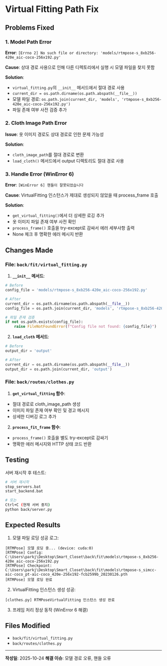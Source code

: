 # Virtual Fitting Path Fix

## Problems Fixed

### 1. Model Path Error
**Error**: `[Errno 2] No such file or directory: 'models/rtmpose-s_8xb256-420e_aic-coco-256x192.py'`

**Cause**: 상대 경로 사용으로 인해 다른 디렉토리에서 실행 시 모델 파일을 찾지 못함

**Solution**: 
- `virtual_fitting.py`의 `__init__` 메서드에서 절대 경로 사용
- `current_dir = os.path.dirname(os.path.abspath(__file__))`
- 모델 파일 경로: `os.path.join(current_dir, 'models', 'rtmpose-s_8xb256-420e_aic-coco-256x192.py')`
- 파일 존재 여부 사전 검증 추가

### 2. Cloth Image Path Error
**Issue**: 옷 이미지 경로도 상대 경로로 인한 문제 가능성

**Solution**:
- `cloth_image_path`를 절대 경로로 변환
- `load_cloth()` 메서드에서 output 디렉토리도 절대 경로 사용

### 3. Handle Error (WinError 6)
**Error**: `[WinError 6] 핸들이 잘못되었습니다`

**Cause**: VirtualFitting 인스턴스가 제대로 생성되지 않았을 때 process_frame 호출

**Solution**:
- `get_virtual_fitting()`에서 더 상세한 로깅 추가
- 옷 이미지 파일 존재 여부 사전 확인
- `process_frame()` 호출을 try-except로 감싸서 에러 세부사항 출력
- None 체크 후 명확한 에러 메시지 반환

## Changes Made

### File: `back/fit/virtual_fitting.py`

1. **`__init__` 메서드**:
```python
# Before
config_file = 'models/rtmpose-s_8xb256-420e_aic-coco-256x192.py'

# After
current_dir = os.path.dirname(os.path.abspath(__file__))
config_file = os.path.join(current_dir, 'models', 'rtmpose-s_8xb256-420e_aic-coco-256x192.py')

# 파일 존재 검증
if not os.path.exists(config_file):
    raise FileNotFoundError(f"Config file not found: {config_file}")
```

2. **`load_cloth` 메서드**:
```python
# Before
output_dir = 'output'

# After
current_dir = os.path.dirname(os.path.abspath(__file__))
output_dir = os.path.join(current_dir, 'output')
```

### File: `back/routes/clothes.py`

1. **`get_virtual_fitting` 함수**:
- 절대 경로로 cloth_image_path 생성
- 이미지 파일 존재 여부 확인 및 경고 메시지
- 상세한 디버깅 로그 추가

2. **`process_fit_frame` 함수**:
- `process_frame()` 호출을 별도 try-except로 감싸기
- 명확한 에러 메시지와 HTTP 상태 코드 반환

## Testing

서버 재시작 후 테스트:

```bash
# 서버 재시작
stop_servers.bat
start_backend.bat

# 또는
Ctrl+C (현재 서버 중지)
python back/server.py
```

## Expected Results

1. 모델 파일 로딩 성공 로그:
```
[RTMPose] 모델 로딩 중... (device: cuda:0)
[RTMPose] Config: C:\Users\parkj\Desktop\Smart_Closet\back\fit\models\rtmpose-s_8xb256-420e_aic-coco-256x192.py
[RTMPose] Checkpoint: C:\Users\parkj\Desktop\Smart_Closet\back\fit\models\rtmpose-s_simcc-aic-coco_pt-aic-coco_420e-256x192-fcb2599b_20230126.pth
[RTMPose] 모델 로딩 완료
```

2. VirtualFitting 인스턴스 생성 성공:
```
[clothes.py] RTMPoseVirtualFitting 인스턴스 생성 완료
```

3. 프레임 처리 정상 동작 (WinError 6 해결)

## Files Modified
- `back/fit/virtual_fitting.py`
- `back/routes/clothes.py`

---
**작성일**: 2025-10-24
**해결 이슈**: 모델 경로 오류, 핸들 오류
